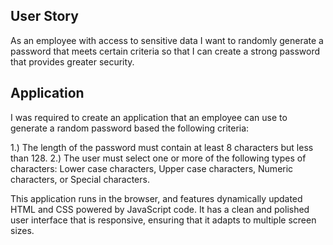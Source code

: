 ## User Story

As an employee with access to sensitive data
I want to randomly generate a password that meets certain criteria
so that I can create a strong password that provides greater security.

## Application

I was required to create an application that an employee can use to generate a random password based the following criteria:

1.) The length of the password must contain at least 8 characters but less than 128.
2.) The user must select one or more of the following types of characters: Lower case characters, Upper case characters, Numeric characters, or Special characters.

This application runs in the browser, and features dynamically updated HTML and CSS powered by JavaScript code. It has a clean and polished user interface that is responsive, ensuring that it adapts to multiple screen sizes.


